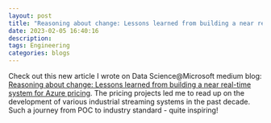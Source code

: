```yaml
---
layout: post
title: "Reasoning about change: Lessons learned from building a near real-time system for Azure pricing"
date: 2023-02-05 16:40:16
description:
tags: Engineering
categories: blogs
---
```


Check out this new article I wrote on Data Science@Microsoft medium blog: [Reasoning about change: Lessons learned from building a near real-time system for Azure pricing](https://medium.com/data-science-at-microsoft/reasoning-about-change-lessons-learned-from-building-a-near-real-time-system-for-azure-pricing-34049816ffbd1). The pricing projects led me to read up on the development of various industrial streaming systems in the past decade. Such a journey from POC to industry standard - quite inspiring!